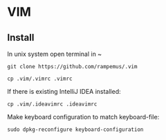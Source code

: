 # VIM
## Install

In unix system open terminal in ~ 

`git clone https://github.com/rampemus/.vim`

`cp .vim/.vimrc .vimrc`

If there is existing IntelliJ IDEA installed:

`cp .vim/.ideavimrc .ideavimrc`

Make keyboard configuration to match keyboard-file:

`sudo dpkg-reconfigure keyboard-configuration`
